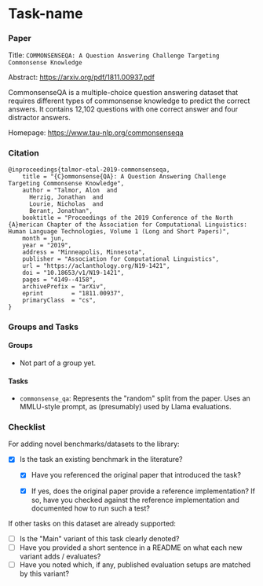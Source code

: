 # Task-name

### Paper

Title: `COMMONSENSEQA: A Question Answering Challenge Targeting
Commonsense Knowledge`

Abstract: https://arxiv.org/pdf/1811.00937.pdf

CommonsenseQA is a multiple-choice question answering dataset that requires different types of commonsense knowledge to predict the correct answers.
It contains 12,102 questions with one correct answer and four distractor answers.

Homepage: https://www.tau-nlp.org/commonsenseqa


### Citation

```
@inproceedings{talmor-etal-2019-commonsenseqa,
    title = "{C}ommonsense{QA}: A Question Answering Challenge Targeting Commonsense Knowledge",
    author = "Talmor, Alon  and
      Herzig, Jonathan  and
      Lourie, Nicholas  and
      Berant, Jonathan",
    booktitle = "Proceedings of the 2019 Conference of the North {A}merican Chapter of the Association for Computational Linguistics: Human Language Technologies, Volume 1 (Long and Short Papers)",
    month = jun,
    year = "2019",
    address = "Minneapolis, Minnesota",
    publisher = "Association for Computational Linguistics",
    url = "https://aclanthology.org/N19-1421",
    doi = "10.18653/v1/N19-1421",
    pages = "4149--4158",
    archivePrefix = "arXiv",
    eprint        = "1811.00937",
    primaryClass  = "cs",
}
```

### Groups and Tasks

#### Groups

* Not part of a group yet.

#### Tasks

* `commonsense_qa`: Represents the "random" split from the paper. Uses an MMLU-style prompt, as (presumably) used by Llama evaluations.

### Checklist

For adding novel benchmarks/datasets to the library:
* [x] Is the task an existing benchmark in the literature?
  * [x] Have you referenced the original paper that introduced the task?
  * [x] If yes, does the original paper provide a reference implementation? If so, have you checked against the reference implementation and documented how to run such a test?


If other tasks on this dataset are already supported:
* [ ] Is the "Main" variant of this task clearly denoted?
* [ ] Have you provided a short sentence in a README on what each new variant adds / evaluates?
* [ ] Have you noted which, if any, published evaluation setups are matched by this variant?
